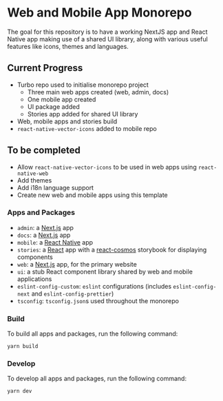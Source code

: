 # Web and Mobile App Monorepo

The goal for this repository is to have a working NextJS app and React Native app making use of a shared UI library, along with various useful features like icons, themes and languages.

## Current Progress

- Turbo repo used to initialise monorepo project
  - Three main web apps created (web, admin, docs)
  - One mobile app created
  - UI package added
  - Stories app added for shared UI library
- Web, mobile apps and stories build
- `react-native-vector-icons` added to mobile repo

## To be completed

- Allow `react-native-vector-icons` to be used in web apps using `react-native-web`
- Add themes
- Add i18n language support
- Create new web and mobile apps using this template

### Apps and Packages

- `admin`: a [Next.js](https://nextjs.org) app
- `docs`: a [Next.js](https://nextjs.org) app
- `mobile`: a [React Native](https://reactnative.dev/) app
- `stories`: a [React](https://reactjs.org/) app with a [react-cosmos](https://reactcosmos.org/) storybook for displaying components
- `web`: a [Next.js](https://nextjs.org) app, for the primary website
- `ui`: a stub React component library shared by web and mobile applications
- `eslint-config-custom`: `eslint` configurations (includes `eslint-config-next` and `eslint-config-prettier`)
- `tsconfig`: `tsconfig.json`s used throughout the monorepo

### Build

To build all apps and packages, run the following command:

```
yarn build
```

### Develop

To develop all apps and packages, run the following command:

```
yarn dev
```
